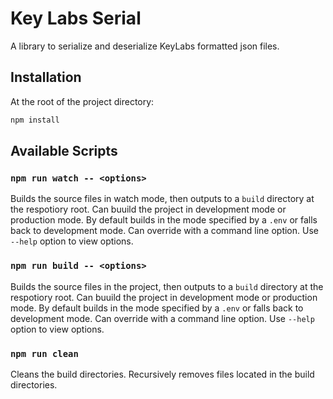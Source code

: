 # Key Labs Serial

A library to serialize and deserialize KeyLabs formatted json files.

## Installation

At the root of the project directory:
```bash
npm install
```

## Available Scripts

### `npm run watch -- <options>`

Builds the source files in watch mode, then outputs to a `build` directory at
the respotiory root. Can buuild the project in development mode or production
mode. By default builds in the mode specified by a `.env` or falls back to
development mode. Can override with a command line option. Use `--help` option
to view options.

### `npm run build -- <options>`

Builds the source files in the project, then outputs to a `build` directory at
the respotiory root. Can buuild the project in development mode or production
mode. By default builds in the mode specified by a `.env` or falls back to
development mode. Can override with a command line option. Use `--help` option
to view options.

### `npm run clean`

Cleans the build directories. Recursively removes files
located in the build directories.